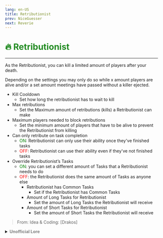 ```yaml
---
lang: en-US
title: Retributionist
prev: NiceGuesser
next: Reverie
---
```


# <font color="#228b22">🔥 <b>Retributionist</b></font> <Badge text="Killing" type="tip" vertical="middle"/>
---

As the Retributionist, you can kill a limited amount of players after your death. 

Depending on the settings you may only do so while x amount players are alive and/or a set amount meetings have passed without a killer ejected.

* Kill Cooldown
  * Set how long the retributionist has to wait to kill
* Max retributions
  * Set the Maximum amount of retributions (kills) a Retributionist can make
* Maximum players needed to block retributions
  * Set the minimum amount of players that have to be alive to prevent the Retributionist from killing
* Can only retribute on task completion
  * <font color=green>ON</font>: Retributionist can only use their ability once they've finished tasks
  * <font color=red>OFF</font>: Retributionist can use their ability even if they've not finished tasks
* Override Retributionist’s Tasks
  * <font color=green>ON</font>: you can set a different amount of Tasks that a Retributionist needs to do
  * <font color=red>OFF</font>: the Retributionist does the same amount of Tasks as anyone else
    * Retributionist has Common Tasks
      * Set if the Retributionist has Common Tasks
    * Amount of Long Tasks for Retributionist
      * Set the amount of Long Tasks the Retributionist will receive
    * Amount of Short Tasks for Retributionist
      * Set the amount of Short Tasks the Retributionist will receive

> From: Idea & Coding: [Drakos]

<details>
<summary><b><font color=gray>Unofficial Lore</font></b></summary>

Placeholder: This role is a ROLE OH EM GOSH
> Submitted by: Member
</details>